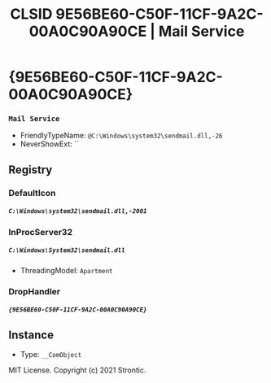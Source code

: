 ﻿---
title: "CLSID 9E56BE60-C50F-11CF-9A2C-00A0C90A90CE | Mail Service"
excerpt: What is COM-Object CLSID 9E56BE60-C50F-11CF-9A2C-00A0C90A90CE?
---

# {9E56BE60-C50F-11CF-9A2C-00A0C90A90CE}

### `Mail Service`
* FriendlyTypeName: `@C:\Windows\system32\sendmail.dll,-26`
* NeverShowExt: ``

## Registry


### DefaultIcon

##### `C:\Windows\system32\sendmail.dll,-2001`

### InProcServer32

##### `C:\Windows\System32\sendmail.dll`
* ThreadingModel: `Apartment`

### DropHandler

##### `{9E56BE60-C50F-11CF-9A2C-00A0C90A90CE}`

## Instance

* Type: `__ComObject`

MIT License. Copyright (c) 2021 Strontic.


